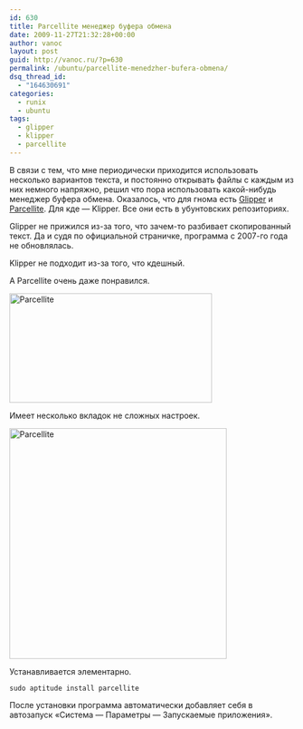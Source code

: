 ```yaml
---
id: 630
title: Parcellite менеджер буфера обмена
date: 2009-11-27T21:32:28+00:00
author: vanoc
layout: post
guid: http://vanoc.ru/?p=630
permalink: /ubuntu/parcellite-menedzher-bufera-obmena/
dsq_thread_id:
  - "164630691"
categories:
  - runix
  - ubuntu
tags:
  - glipper
  - klipper
  - parcellite
---
```

В связи с тем, что мне периодически приходится использовать несколько вариантов текста, и постоянно открывать файлы с каждым из них немного напряжно, решил что пора использовать какой-нибудь менеджер буфера обмена. Оказалось, что для гнома есть [Glipper](http://glipper.sourceforge.net/) и [Parcellite](http://parcellite.sourceforge.net/). Для кде &#8212; Klipper. Все они есть в убунтовских репозиториях.

Glipper не прижился из-за того, что зачем-то разбивает скопированный текст. Да и судя по официальной страничке, программа с 2007-го года не обновлялась.
  
Klipper не подходит из-за того, что кдешный.

А Parcellite очень даже понравился.

<img class="alignnone size-full wp-image-631" title="Parcellite" src="http://vanoc.ru/uploads/2009/11/Parcellite.png" alt="Parcellite" width="358" height="193" srcset="http://vanoc.ru/uploads/2009/11/Parcellite.png 358w, http://vanoc.ru/uploads/2009/11/Parcellite-300x161.png 300w" sizes="(max-width: 358px) 100vw, 358px" />

Имеет несколько вкладок не сложных настроек.

<img class="alignnone size-full wp-image-632" title="Parcellite" src="http://vanoc.ru/uploads/2009/11/Parcellite1.png" alt="Parcellite" width="384" height="407" srcset="http://vanoc.ru/uploads/2009/11/Parcellite1.png 384w, http://vanoc.ru/uploads/2009/11/Parcellite1-283x300.png 283w" sizes="(max-width: 384px) 100vw, 384px" />

Устанавливается элементарно.

`sudo aptitude install parcellite`

После установки программа автоматически добавляет себя в автозапуск &#171;Система &#8212; Параметры &#8212; Запускаемые приложения&#187;.